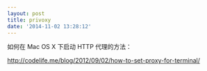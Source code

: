 ```yaml
---
layout: post
title: privoxy
date: '2014-11-02 13:28:12'
---
```


如何在 Mac OS X 下启动 HTTP 代理的方法：

http://codelife.me/blog/2012/09/02/how-to-set-proxy-for-terminal/
